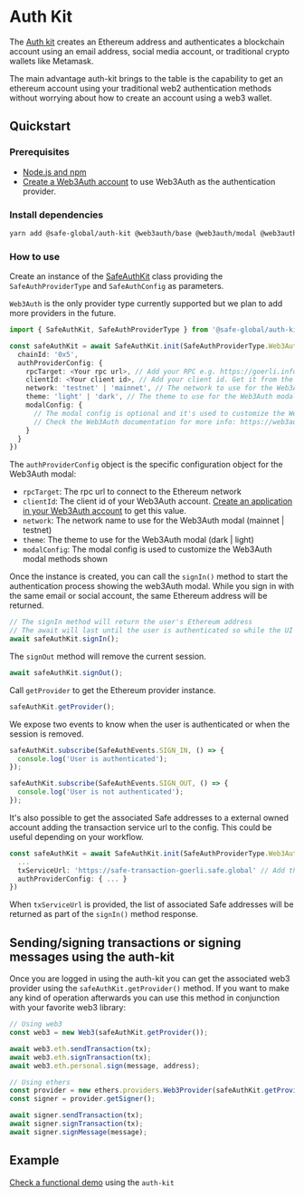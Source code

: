 # Auth Kit

The [Auth kit](https://github.com/safe-global/account-abstraction-sdk/tree/main/packages/auth-kit) creates an Ethereum address and authenticates a blockchain account using an email address, social media account, or traditional crypto wallets like Metamask.

The main advantage auth-kit brings to the table is the capability to get an ethereum account using your traditional web2 authentication methods without worrying about how to create an account using a web3 wallet.

## Quickstart

### Prerequisites

- [Node.js and npm](https://docs.npmjs.com/downloading-and-installing-node-js-and-npm)
- [Create a Web3Auth account](https://web3auth.io) to use Web3Auth as the authentication provider.

### Install dependencies

```bash
yarn add @safe-global/auth-kit @web3auth/base @web3auth/modal @web3auth/openlogin-adapter
```

### How to use

Create an instance of the [SafeAuthKit](https://github.com/safe-global/account-abstraction-sdk/blob/main/packages/auth-kit/src/SafeAuthKit.ts) class providing the `SafeAuthProviderType` and `SafeAuthConfig` as parameters.

`Web3Auth` is the only provider type currently supported but we plan to add more providers in the future.

```typescript
import { SafeAuthKit, SafeAuthProviderType } from '@safe-global/auth-kit'

const safeAuthKit = await SafeAuthKit.init(SafeAuthProviderType.Web3Auth, {
  chainId: '0x5',
  authProviderConfig: {
    rpcTarget: <Your rpc url>, // Add your RPC e.g. https://goerli.infura.io/v3/<your project id>
    clientId: <Your client id>, // Add your client id. Get it from the Web3Auth dashboard
    network: 'testnet' | 'mainnet', // The network to use for the Web3Auth modal. Use 'testnet' while developing and 'mainnet' for production use
    theme: 'light' | 'dark', // The theme to use for the Web3Auth modal
    modalConfig: {
      // The modal config is optional and it's used to customize the Web3Auth modal
      // Check the Web3Auth documentation for more info: https://web3auth.io/docs/sdk/web/modal/whitelabel#initmodal
    }
  }
})
```

The `authProviderConfig` object is the specific configuration object for the Web3Auth modal:

- `rpcTarget`: The rpc url to connect to the Ethereum network
- `clientId`: The client id of your Web3Auth account. [Create an application in your Web3Auth account](https://dashboard.web3auth.io) to get this value.
- `network`: The network name to use for the Web3Auth modal (mainnet | testnet)
- `theme`: The theme to use for the Web3Auth modal (dark | light)
- `modalConfig`: The modal config is used to customize the Web3Auth modal methods shown

Once the instance is created, you can call the `signIn()` method to start the authentication process showing the web3Auth modal.
While you sign in with the same email or social account, the same Ethereum address will be returned.

```typescript
// The signIn method will return the user's Ethereum address
// The await will last until the user is authenticated so while the UI modal is showed
await safeAuthKit.signIn();
```

The `signOut` method will remove the current session.

```typescript
await safeAuthKit.signOut();
```

Call `getProvider` to get the Ethereum provider instance.

```typescript
safeAuthKit.getProvider();
```

We expose two events to know when the user is authenticated or when the session is removed.

```typescript
safeAuthKit.subscribe(SafeAuthEvents.SIGN_IN, () => {
  console.log('User is authenticated');
});

safeAuthKit.subscribe(SafeAuthEvents.SIGN_OUT, () => {
  console.log('User is not authenticated');
});
```

It's also possible to get the associated Safe addresses to a external owned account adding the transaction service url to the config. This could be useful depending on your workflow.

```typescript
const safeAuthKit = await SafeAuthKit.init(SafeAuthProviderType.Web3Auth, {
  ...
  txServiceUrl: 'https://safe-transaction-goerli.safe.global' // Add the corresponding transaction service url depending on the network. Other networks: https://docs.gnosis-safe.io/learn/infrastructure/available-services#safe-transaction-service
  authProviderConfig: { ... }
})
```

When `txServiceUrl` is provided, the list of associated Safe addresses will be returned as part of the `signIn()` method response.

## Sending/signing transactions or signing messages using the auth-kit

Once you are logged in using the auth-kit you can get the associated web3 provider using the `safeAuthKit.getProvider()` method. If you want to make any kind of operation afterwards you can use this method in conjunction with your favorite web3 library:

```typescript
// Using web3
const web3 = new Web3(safeAuthKit.getProvider());

await web3.eth.sendTransaction(tx);
await web3.eth.signTransaction(tx);
await web3.eth.personal.sign(message, address);

// Using ethers
const provider = new ethers.providers.Web3Provider(safeAuthKit.getProvider());
const signer = provider.getSigner();

await signer.sendTransaction(tx);
await signer.signTransaction(tx);
await signer.signMessage(message);
```

## Example

[Check a functional demo](https://github.com/safe-global/account-abstraction-sdk/tree/main/packages/auth-kit/example) using the `auth-kit`
